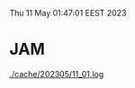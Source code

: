 Thu 11 May 01:47:01 EEST 2023
# JAM
<a href='./cache/202305/11_01.log'>./cache/202305/11_01.log</a>

